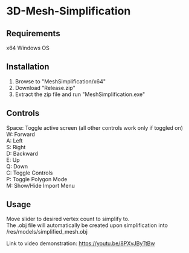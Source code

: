 # 3D-Mesh-Simplification

## Requirements

x64 Windows OS

## Installation

1) Browse to "MeshSimplification/x64"
2) Download "Release.zip"
3) Extract the zip file and run "MeshSimplification.exe"

## Controls

Space: Toggle active screen (all other controls work only if toggled on) <br/>
W: Forward <br/>
A: Left <br/>
S: Right <br/>
D: Backward <br/>
E: Up <br/>
Q: Down <br/>
C: Toggle Controls <br/>
P: Toggle Polygon Mode <br/>
M: Show/Hide Import Menu <br/>

## Usage
Move slider to desired vertex count to simplify to. <br/>
The .obj file will automatically be created upon simplification into /res/models/simplified_mesh.obj

Link to video demonstration: https://youtu.be/8PXvJByTtBw
